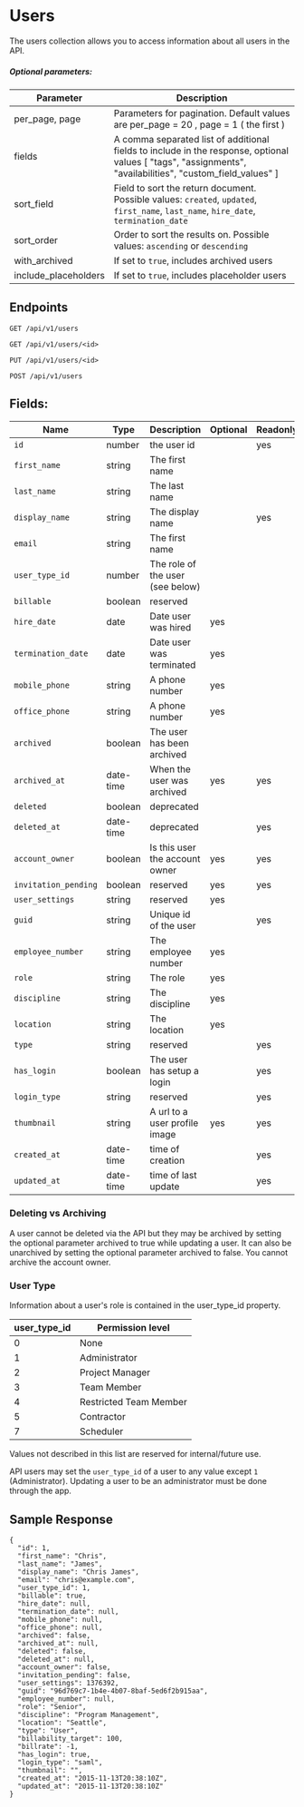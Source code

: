 # Users

The users collection allows you to access information about all users in the API.

##### Optional parameters:

| **Parameter** | **Description** |
| ------------- | --------------- |
| per_page, page | Parameters for pagination. Default values are per_page = 20 , page = 1 ( the first )|
| fields | A comma separated list of additional fields to include in the response, optional values [ "tags", "assignments", "availabilities", "custom_field_values" ] |
| sort_field | Field to sort the return document. Possible values: `created`, `updated`, `first_name`, `last_name`, `hire_date`, `termination_date` |
| sort_order | Order to sort the results on. Possible values: `ascending` or `descending` |
| with_archived	| If set to `true`, includes archived users |
| include_placeholders	| If set to `true`, includes placeholder users |

## Endpoints

```
GET /api/v1/users

GET /api/v1/users/<id>

PUT /api/v1/users/<id>

POST /api/v1/users
```

## Fields:

| **Name** | **Type** | **Description** | **Optional** | **Readonly** |
| -------- | -------- | --------------- | ------------ | ------------- |
| `id` | number | the user id |  | yes |
| `first_name` | string | The first name |  |  |
| `last_name` | string | The last name |  |  |
| `display_name` | string | The display name |  | yes |
| `email` | string | The first name |  |  |
| `user_type_id` | number | The role of the user (see below) |  |  |
| `billable` | boolean | reserved |  |  |
| `hire_date` | date | Date user was hired | yes |  |
| `termination_date` | date | Date user was terminated | yes |  |
| `mobile_phone` | string | A phone number | yes |  |
| `office_phone` | string | A phone number | yes |  |
| `archived` | boolean | The user has been archived |  |  |
| `archived_at` | date-time | When the user was archived | yes | yes |
| `deleted` | boolean | deprecated |  |  |
| `deleted_at` | date-time | deprecated |  | yes |
| `account_owner` | boolean | Is this user the account owner | yes | yes |
| `invitation_pending` | boolean | reserved | yes | yes |
| `user_settings` | string | reserved | yes |  |
| `guid` | string | Unique id of the user |  | yes |
| `employee_number` | string | The employee number | yes |  |
| `role` | string | The role | yes |  |
| `discipline` | string | The discipline | yes |  |
| `location` | string | The location | yes |  |
| `type` | string | reserved |  | yes |
| `has_login` | boolean | The user has setup a login |  | yes |
| `login_type` | string | reserved |  | yes |
| `thumbnail` | string | A url to a user profile image | yes | yes |
| `created_at` | date-time | time of creation | | yes |
| `updated_at` | date-time | time of last update | | yes |

### Deleting vs Archiving

A user cannot be deleted via the API but they may be archived by setting the optional parameter archived to true while updating a user. It can also be unarchived by setting the optional parameter archived to false. You cannot archive the account owner.

### User Type

Information about a user's role is contained in the user_type_id property.

| **user_type_id** | **Permission level** |
| ------------- | --------------- |
| 0 | None |
| 1 | Administrator |
| 2 | Project Manager |
| 3 | Team Member |
| 4 | Restricted Team Member |
| 5 | Contractor |
| 7 | Scheduler |

Values not described in this list are reserved for internal/future use.

API users may set the `user_type_id` of a user to any value except `1` (Administrator). Updating a user to be an administrator must be done through the app.

## Sample Response

```
{
  "id": 1,
  "first_name": "Chris",
  "last_name": "James",
  "display_name": "Chris James",
  "email": "chris@example.com",
  "user_type_id": 1,
  "billable": true,
  "hire_date": null,
  "termination_date": null,
  "mobile_phone": null,
  "office_phone": null,
  "archived": false,
  "archived_at": null,
  "deleted": false,
  "deleted_at": null,
  "account_owner": false,
  "invitation_pending": false,
  "user_settings": 1376392,
  "guid": "96d769c7-1b4e-4b07-8baf-5ed6f2b915aa",
  "employee_number": null,
  "role": "Senior",
  "discipline": "Program Management",
  "location": "Seattle",
  "type": "User",
  "billability_target": 100,
  "billrate": -1,
  "has_login": true,
  "login_type": "saml",
  "thumbnail": "",
  "created_at": "2015-11-13T20:38:10Z",
  "updated_at": "2015-11-13T20:38:10Z"
}
```
